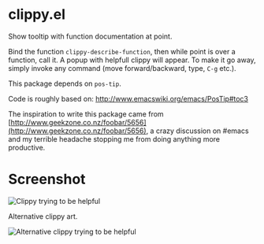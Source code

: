 clippy.el
=========

Show tooltip with function documentation at point.

Bind the function `clippy-describe-function`, then while point is
over a function, call it.  A popup with helpfull clippy will
appear. To make it go away, simply invoke any command (move forward/backward, type, `C-g` etc.).

This package depends on `pos-tip`.

Code is roughly based on: http://www.emacswiki.org/emacs/PosTip#toc3

The inspiration to write this package came from [http://www.geekzone.co.nz/foobar/5656](http://www.geekzone.co.nz/foobar/5656), a crazy discussion on #emacs and my terrible headache stopping me from doing anything more productive.

Screenshot
=========

![Clippy trying to be helpful](https://raw.github.com/Fuco1/clippy.el/master/clippy.png)

Alternative clippy art.

![Alternative clippy trying to be helpful](https://raw.github.com/Fuco1/clippy.el/master/clippy2.png)
